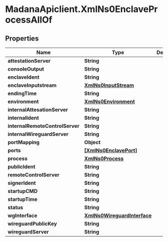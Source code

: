 # MadanaApiclient.XmlNs0EnclaveProcessAllOf

## Properties

Name | Type | Description | Notes
------------ | ------------- | ------------- | -------------
**attestationServer** | **String** |  | [optional] 
**consoleOutput** | **String** |  | [optional] 
**enclaveIdent** | **String** |  | [optional] 
**enclaveInputstream** | [**XmlNs0InputStream**](XmlNs0InputStream.md) |  | [optional] 
**endingTime** | **String** |  | [optional] 
**environment** | [**XmlNs0Environment**](XmlNs0Environment.md) |  | [optional] 
**internalAttesationServer** | **String** |  | [optional] 
**internalIdent** | **String** |  | [optional] 
**internalRemoteControlServer** | **String** |  | [optional] 
**internalWireguardServer** | **String** |  | [optional] 
**portMapping** | **Object** |  | [optional] 
**ports** | [**[XmlNs0EnclavePort]**](XmlNs0EnclavePort.md) |  | [optional] 
**process** | [**XmlNs0Process**](XmlNs0Process.md) |  | [optional] 
**publicIdent** | **String** |  | [optional] 
**remoteControlServer** | **String** |  | [optional] 
**signerIdent** | **String** |  | [optional] 
**startupCMD** | **String** |  | [optional] 
**startupTime** | **String** |  | [optional] 
**status** | **String** |  | [optional] 
**wgInterface** | [**XmlNs0WireguardInterface**](XmlNs0WireguardInterface.md) |  | [optional] 
**wireguardPublicKey** | **String** |  | [optional] 
**wireguardServer** | **String** |  | [optional] 


